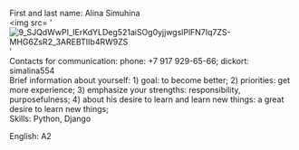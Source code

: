 First and last name: Alina Simuhina<br>
<img src= '![9_SJQdWwPI_IErKdYLDeg521aiSOg0yjjwgslPlFN7Iq7ZS-MHG6ZsR2_3AREBTIIb4RW9ZS](https://user-images.githubusercontent.com/98891098/171427499-359f3387-0dad-4814-9333-483629e51c5d.jpg)
'<br>
Contacts for communication: phone: +7 917 929-65-66; dickort: simalina554<br>
Brief information about yourself: 1) goal: to become better; 2) priorities: get more experience; 3) emphasize your strengths: responsibility, purposefulness; 4) about his desire to learn and learn new things: a great desire to learn new things;<br>
Skills: Python, Django<br>

English: A2
